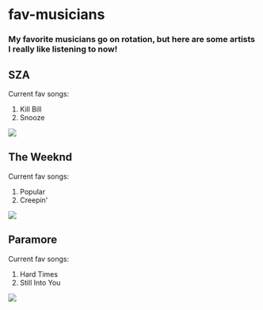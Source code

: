 # fav-musicians

<h3>My favorite musicians go on rotation, but here are some artists I really like listening to now!</h3>

## SZA
<p>Current fav songs:</p>
<ol>
    <li>Kill Bill</li>
    <li>Snooze</li>
</ol>

![](https://media.giphy.com/media/4jZk3eOiJTj3qByXXJ/giphy.gif)

## The Weeknd
<p>Current fav songs:</p>
<ol>
    <li>Popular</li>
    <li>Creepin'</li>
</ol>

![](https://media.giphy.com/media/v1.Y2lkPTc5MGI3NjExMjA3M3owOW5kMDFvdnVleG10NmVpODcwNTZhMDN6YThocTVud3NydCZlcD12MV9pbnRlcm5hbF9naWZfYnlfaWQmY3Q9Zw/Flgn4T7n6ijXIaP3nK/giphy.gif)

## Paramore
<p>Current fav songs:</p>
<ol>
    <li>Hard Times</li>
    <li>Still Into You</li>
</ol>

![](https://media.giphy.com/media/EPEoHM70HZLEc/giphy.gif)
